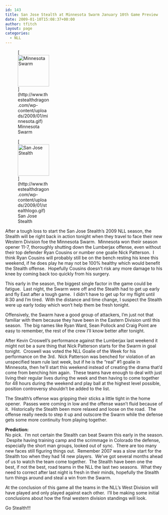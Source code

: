 ```yaml
---
id: 143
title: San Jose Stealth at Minnesota Swarm January 10th Game Preview
date: 2009-01-10T15:08:37+00:00
author: tfitch
layout: page
categories:
  - NLL
---
```

<figure id="attachment_144" aria-describedby="caption-attachment-144" style="width: 100px" class="wp-caption alignright">[<img class="size-full wp-image-144" title="minnesota" src="http://www.thestealthdragon.com/wp-content/uploads/2009/01/minnesota.gif" alt="Minnesota Swarm" width="100" height="100" />](http://www.thestealthdragon.com/wp-content/uploads/2009/01/minnesota.gif)<figcaption id="caption-attachment-144" class="wp-caption-text">Minnesota Swarm</figcaption></figure> <figure id="attachment_132" aria-describedby="caption-attachment-132" style="width: 100px" class="wp-caption alignleft">[<img class="size-full wp-image-132" title="stealthlogo" src="http://www.thestealthdragon.com/wp-content/uploads/2009/01/stealthlogo.gif" alt="San Jose Stealth" width="100" height="100" />](http://www.thestealthdragon.com/wp-content/uploads/2009/01/stealthlogo.gif)<figcaption id="caption-attachment-132" class="wp-caption-text">San Jose Stealth</figcaption></figure> 

After a tough loss to start the San Jose Stealth&#8217;s 2009 NLL season, the Stealth will be right back in action tonight when they travel to face their new Western Division foe the Minnesota Swarm.  Minnesota won theiir season opener 11-7, thoroughly shutting down the Lumberjax offense, even without their top defender Ryan Cousins or number one goalie Nick Patterson.  I think Ryan Cousins will probably still be on the bench resting his knee this weekend, if he does play he may not be 100% healthy which would benefit the Stealth offense.  Hopefully Cousins doesn&#8217;t risk any more damage to his knee by coming back too quickly from his surgery.

This early in the season, the biggest single factor in the game could be fatigue.  Last night, the Swarm were off and the Stealth had to get up early and fly East after a tough game.  I didn&#8217;t have to get up for my flight until 8:30 and I&#8217;m tired.  With the distance and time change, I suspect the Stealth were up early today which won&#8217;t help them be fresh tonight.

Offensively, the Swarm have a good group of attackers, I&#8217;m just not that familiar with them because they have been in the Eastern Division until this season.  The big names like Ryan Ward, Sean Pollock and Craig Point are easy to remember, the rest of the crew I&#8217;ll know better after tonight.

After Kevin Croswell&#8217;s performance against the Lumberjax last weekend it might not be a sure thing that Nick Patterson starts for the Swarm in goal tonight.  Croswell was voted the NLL Goalie of the Week for his performance on the 3rd.  Nick Patterson was benched for violation of an unspecified team rule last week, but if he is the &#8220;real&#8221; #1 goalie in Minnesota, then he&#8217;ll start this weekend instead of creating the drama that&#8217;d come from benching him again.  These teams have enough to deal with just living their regular lives during the week and then having to come together for 48 hours during the weekend and play ball at the highest level possible, position controversy shouldn&#8217;t be added to the list.

The Stealth&#8217;s offense was gripping their sticks a little tight in the home opener.  Passes were coming in low and the offense wasn&#8217;t fluid because of it.  Historically the Stealth been more relaxed and loose on the road.  The offense really needs to step it up and outscore the Swarm while the defense gets some more continuity from playing together.

**Prediction:**  
No pick.  I&#8217;m not certain the Stealth can beat Swarm this early in the season.  Despite having training camp and the scrimmage in Colorado the defense, especially the short man groups, looked out of sync.  There are too many new faces still figuring things out.  Remember 2007 was a slow start for the Stealth too when they had 14 new players.  We&#8217;ve got several months ahead of us to watch the team come together.  The Stealth have been one the best, if not the best, road teams in the NLL the last two seasons.  What they need to correct after last night is fresh in their minds, hopefully the Stealth turn things around and steal a win from the Swarm.

At the conclusion of this game all the teams in the NLL&#8217;s West Division will have played and only played against each other.  I&#8217;ll be making some initial conclusions about how the final western division standings will look.

Go Stealth!!!

